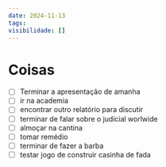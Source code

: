 ```yaml
---
date: 2024-11-13
tags: 
visibilidade: []
---
```

# Coisas
- [ ] Terminar a apresentação de amanha
- [ ] ir na academia
- [ ] encontrar outro relatório para discutir
- [ ] terminar de falar sobre o judicial worlwide
- [ ] almoçar na cantina
- [ ] tomar remédio
- [ ] terminar de fazer a barba
- [ ] testar jogo de construir casinha de fada 
